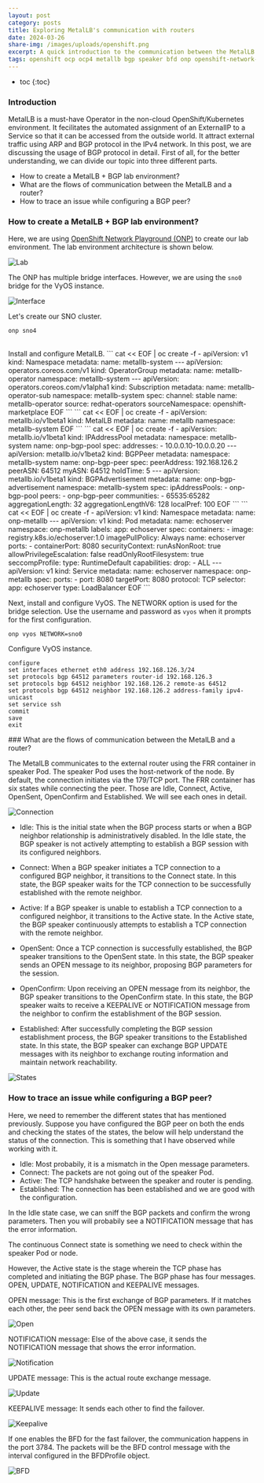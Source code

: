```yaml
---
layout: post
category: posts
title: Exploring MetalLB's communication with routers
date: 2024-03-26
share-img: /images/uploads/openshift.png
excerpt: A quick introduction to the communication between the MetalLB speaker Pod and router.
tags: openshift ocp ocp4 metallb bgp speaker bfd onp openshift-network-playground
---
```

* toc
{:toc}

### Introduction

MetalLB is a must-have Operator in the non-cloud OpenShift/Kubernetes environment. It fecilitates the automated assignment of an ExternalIP to a Service so that it can be accessed from the outside world. It attract external traffic using ARP and BGP protocol in the IPv4 network. In this post, we are discussing the usage of BGP protocol in detail. First of all, for the better understanding, we can divide our topic into three different parts.

- How to create a MetalLB + BGP lab environment?
- What are the flows of communication between the MetalLB and a router?
- How to trace an issue while configuring a BGP peer?

### How to create a MetalLB + BGP lab environment?

Here, we are using [OpenShift Network Playground (ONP)](https://github.com/kevydotvinu/openshift-network-playground) to create our lab environment. The lab environment architecture is shown below.

![Lab](/images/lab.png)

The ONP has multiple bridge interfaces. However, we are using the `sno0` bridge for the VyOS instance.

![Interface](/images/iface.png)

Let's create our SNO cluster.
```
onp sno4
```
<html>
<head>
  <link rel="stylesheet" type="text/css" href="/assets/css/asciinema-player.css" />
</head>
<body>
  <div id="sno4"></div>
  <script src="/assets/js/asciinema-player.min.js"></script>
  <script>
    AsciinemaPlayer.create(
      '/assets/cast/sno4.cast',
      document.getElementById('sno4'),
      { cols: 147, rows: 30, controls: true}
    );
  </script>
</body>
</html>
<br>
Install and configure MetalLB.
```
cat << EOF | oc create -f -
apiVersion: v1
kind: Namespace
metadata:
  name: metallb-system
---
apiVersion: operators.coreos.com/v1
kind: OperatorGroup
metadata:
  name: metallb-operator
  namespace: metallb-system
---
apiVersion: operators.coreos.com/v1alpha1
kind: Subscription
metadata:
  name: metallb-operator-sub
  namespace: metallb-system
spec:
  channel: stable
  name: metallb-operator
  source: redhat-operators
  sourceNamespace: openshift-marketplace
EOF
```
```
cat << EOF | oc create -f -
apiVersion: metallb.io/v1beta1
kind: MetalLB
metadata:
  name: metallb
  namespace: metallb-system
EOF
```
```
cat << EOF | oc create -f -
apiVersion: metallb.io/v1beta1
kind: IPAddressPool
metadata:
  namespace: metallb-system
  name: onp-bgp-pool
spec:
  addresses:
    - 10.0.0.10-10.0.0.20
---
apiVersion: metallb.io/v1beta2
kind: BGPPeer
metadata:
  namespace: metallb-system
  name: onp-bgp-peer
spec:
  peerAddress: 192.168.126.2
  peerASN: 64512
  myASN: 64512
  holdTime: 5
---
apiVersion: metallb.io/v1beta1
kind: BGPAdvertisement
metadata:
  name: onp-bgp-advertisement
  namespace: metallb-system
spec:
  ipAddressPools:
    - onp-bgp-pool
  peers:
    - onp-bgp-peer
  communities:
    - 65535:65282
  aggregationLength: 32
  aggregationLengthV6: 128
  localPref: 100
EOF
```
```
cat << EOF | oc create -f -
apiVersion: v1
kind: Namespace
metadata:
  name: onp-metallb
---
apiVersion: v1
kind: Pod
metadata:
  name: echoserver
  namespace: onp-metallb
  labels:
    app: echoserver
spec:
  containers:
  - image: registry.k8s.io/echoserver:1.0
    imagePullPolicy: Always
    name: echoserver
    ports:
    - containerPort: 8080
    securityContext:
      runAsNonRoot: true
      allowPrivilegeEscalation: false
      readOnlyRootFilesystem: true
      seccompProfile:
        type: RuntimeDefault
      capabilities:
        drop:
        - ALL
---
apiVersion: v1
kind: Service
metadata:
  name: echoserver
  namespace: onp-metallb
spec:
  ports:
  - port: 8080
    targetPort: 8080
    protocol: TCP
  selector:
    app: echoserver
  type: LoadBalancer
EOF
```

Next, install and configure VyOS. The NETWORK option is used for the bridge selection. Use the username and password as `vyos` when it prompts for the first configuration.
```
onp vyos NETWORK=sno0
```
Configure VyOS instance.
```
configure
set interfaces ethernet eth0 address 192.168.126.3/24
set protocols bgp 64512 parameters router-id 192.168.126.3
set protocols bgp 64512 neighbor 192.168.126.2 remote-as 64512
set protocols bgp 64512 neighbor 192.168.126.2 address-family ipv4-unicast
set service ssh
commit
save
exit
```
<html>
<head>
  <link rel="stylesheet" type="text/css" href="/assets/css/asciinema-player.css" />
</head>
<body>
  <div id="vyos"></div>
  <script src="/assets/js/asciinema-player.min.js"></script>
  <script>
    AsciinemaPlayer.create(
      '/assets/cast/vyos.cast',
      document.getElementById('vyos'),
      { cols: 174, rows: 30, controls: true }
    );
  </script>
</body>
</html>
### What are the flows of communication between the MetalLB and a router?

The MetalLB communicates to the external router using the FRR container in speaker Pod. The speaker Pod uses the host-network of the node. By default, the connection initiates via the 179/TCP port. The FRR container has six states while connecting the peer. Those are Idle, Connect, Active, OpenSent, OpenConfirm and Established. We will see each ones in detail.

![Connection](/images/connection.png)

- Idle: This is the initial state when the BGP process starts or when a BGP neighbor relationship is administratively disabled. In the Idle state, the BGP speaker is not actively attempting to establish a BGP session with its configured neighbors.

- Connect: When a BGP speaker initiates a TCP connection to a configured BGP neighbor, it transitions to the Connect state. In this state, the BGP speaker waits for the TCP connection to be successfully established with the remote neighbor.

- Active: If a BGP speaker is unable to establish a TCP connection to a configured neighbor, it transitions to the Active state. In the Active state, the BGP speaker continuously attempts to establish a TCP connection with the remote neighbor.

- OpenSent: Once a TCP connection is successfully established, the BGP speaker transitions to the OpenSent state. In this state, the BGP speaker sends an OPEN message to its neighbor, proposing BGP parameters for the session.

- OpenConfirm: Upon receiving an OPEN message from its neighbor, the BGP speaker transitions to the OpenConfirm state. In this state, the BGP speaker waits to receive a KEEPALIVE or NOTIFICATION message from the neighbor to confirm the establishment of the BGP session.

- Established: After successfully completing the BGP session establishment process, the BGP speaker transitions to the Established state. In this state, the BGP speaker can exchange BGP UPDATE messages with its neighbor to exchange routing information and maintain network reachability.

![States](/images/states.png)

### How to trace an issue while configuring a BGP peer?

Here, we need to remember the different states that has mentioned previously. Suppose you have configured the BGP peer on both the ends and checking the states of the states, the below will help understand the status of the connection. This is something that I have observed while working with it.

- Idle:        Most probabily, it is a mismatch in the Open message parameters.
- Connect:     The packets are not going out of the speaker Pod.
- Active:      The TCP handshake between the speaker and router is pending.
- Established: The connection has been established and we are good with the configuration.

In the Idle state case, we can sniff the BGP packets and confirm the wrong parameters. Then you will probabily see a NOTIFICATION message that has the error information.

The continuous Connect state is something we need to check within the speaker Pod or node.

However, the Active state is the stage wherein the TCP phase has completed and initiating the BGP phase. The BGP phase has four messages. OPEN, UPDATE, NOTIFICATION and KEEPALIVE messages.

OPEN message:          This is the first exchange of BGP parameters. If it matches each other, the peer send back the OPEN message with its own parameters.

![Open](/images/open.png)

NOTIFICATION message:  Else of the above case, it sends the NOTIFICATION message that shows the error information.

![Notification](/images/notification.png)

UPDATE message:        This is the actual route exchange message.

![Update](/images/update.png)

KEEPALIVE message:     It sends each other to find the failover.

![Keepalive](/images/keepalive.png)

If one enables the BFD for the fast failover, the communication happens in the port 3784. The packets will be the BFD control message with the interval configured in the BFDProfile object.

![BFD](/images/bfd.png)
